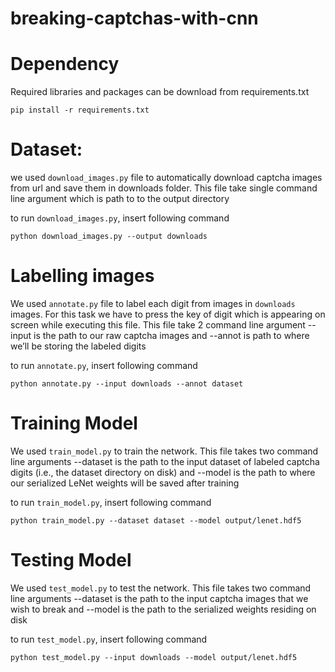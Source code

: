 # breaking-captchas-with-cnn

# Dependency
Required libraries and packages can be download from requirements.txt

`pip install -r requirements.txt`

# Dataset: 
we used `download_images.py` file to automatically download captcha images from url and save them in downloads folder. This file take single command line argument which is path to to the output directory

to run `download_images.py`, insert following command

`python download_images.py --output downloads`

# Labelling images

We used `annotate.py` file to label each digit from images in `downloads` images. For this task we have to press the key of digit which is appearing on screen while executing this file. This file take 2 command line argument --input is the path to our raw captcha images and --annot is path to where we’ll be storing the labeled digits

to run `annotate.py`, insert following command

`python annotate.py --input downloads --annot dataset`

# Training Model

We used `train_model.py` to train the network. This file takes two command line arguments --dataset is the path to the input dataset of labeled captcha digits (i.e., the dataset directory on disk) and --model is the path  to where our serialized LeNet weights will be saved after training

to run `train_model.py`, insert following command

`python train_model.py --dataset dataset --model output/lenet.hdf5`

# Testing Model

We used `test_model.py` to test the network. This file takes two command line arguments --dataset is the path to the input captcha images that we wish to break and --model is the  path to the serialized weights residing on disk

to run `test_model.py`, insert following command

`python test_model.py --input downloads --model output/lenet.hdf5`


